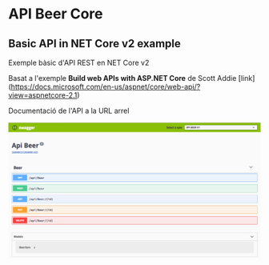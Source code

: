 # API Beer Core

## Basic API in NET Core v2 example

Exemple bàsic d'API REST en NET Core v2

Basat a l'exemple **Build web APIs with ASP.NET Core** de Scott Addie [link] (https://docs.microsoft.com/en-us/aspnet/core/web-api/?view=aspnetcore-2.1)

Documentació de l'API a la URL arrel 

![Swagger](/img/swager.png)
